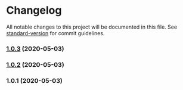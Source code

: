 # Changelog

All notable changes to this project will be documented in this file. See [standard-version](https://github.com/conventional-changelog/standard-version) for commit guidelines.

### [1.0.3](https://github.com/acm-js/core/compare/v1.0.2...v1.0.3) (2020-05-03)



### [1.0.2](https://github.com/acm-js/core/compare/v1.0.1...v1.0.2) (2020-05-03)



### 1.0.1 (2020-05-03)
